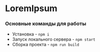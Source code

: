 # LoremIpsum

### Основные команды для работы
- Установка - `npm i`
- Запуск локального сервера - `npm start`
- Сборка проекта - `npm run build`
